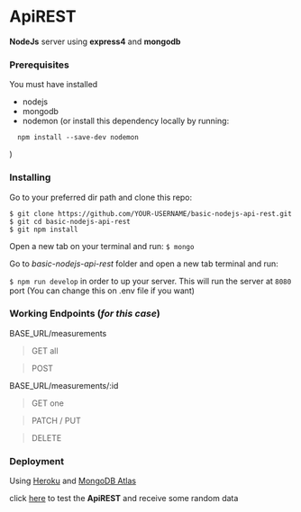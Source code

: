 # ApiREST

**NodeJs** server using **express4** and **mongodb**

### Prerequisites

You must have installed

- nodejs
- mongodb
- nodemon (or install this dependency locally by running: 
```
  npm install --save-dev nodemon
```
)

### Installing

Go to your preferred dir path and clone this repo:

```
$ git clone https://github.com/YOUR-USERNAME/basic-nodejs-api-rest.git
$ git cd basic-nodejs-api-rest
$ git npm install
```

Open a new tab on your terminal and run:
`$ mongo`

Go to _basic-nodejs-api-rest_ folder and open a new tab terminal and run:

`$ npm run develop`
in order to up your server. This will run the server at
`8080` port (You can change this on .env file if you want)

### Working Endpoints (_for this case_)

BASE_URL/measurements

> GET all

> POST

BASE_URL/measurements/:id

> GET one

> PATCH / PUT

> DELETE

### Deployment

Using [Heroku](https://www.heroku.com/) and [MongoDB Atlas](https://www.mongodb.com/cloud/atlas)

click [here](https://basic-nodejs-api-rest.herokuapp.com/) to test the **ApiREST** and receive some random data
